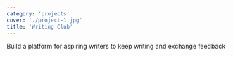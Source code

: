 ```yaml
---
category: 'projects'
cover: './project-1.jpg'
title: 'Writing Club'
---
```


Build a platform for aspiring writers to keep writing and exchange feedback
